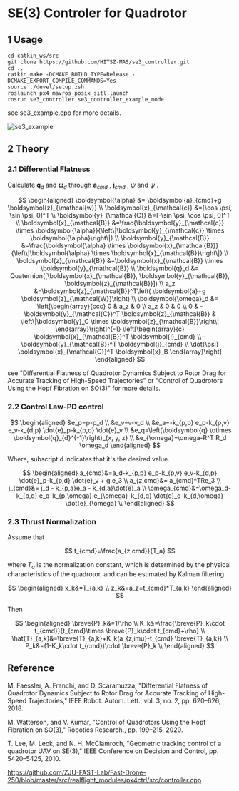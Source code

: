 # SE(3) Controler for Quadrotor



## 1 Usage

```
cd catkin_ws/src
git clone https://github.com/HITSZ-MAS/se3_controller.git
cd ..
catkin_make -DCMAKE_BUILD_TYPE=Release -DCMAKE_EXPORT_COMPILE_COMMANDS=Yes
source ./devel/setup.zsh
roslaunch px4 mavros_posix_sitl.launch
rosrun se3_controller se3_controller_example_node
```

see se3_example.cpp for more details.

![se3_example](attachments/se3_example.gif)

## 2 Theory

### 2.1 Differential Flatness

Calculate $\boldsymbol{q}_{d}$ and $\boldsymbol{\omega}_{d}$ through $\boldsymbol{a}_{cmd}$ , $\boldsymbol{j}_{cmd}$ , $\psi$ and $\dot{\psi}$ .

$$
\begin{aligned}
\boldsymbol{\alpha} &= \boldsymbol{a}_{cmd}+g \boldsymbol{z}_{\mathcal{w}} \\
\boldsymbol{x}_{\mathcal{c}} &=[\cos \psi, \sin \psi, 0]^T \\
\boldsymbol{y}_{\mathcal{C}} &=[-\sin \psi, \cos \psi, 0]^T \\
\boldsymbol{x}_{\mathcal{B}} &=\frac{\boldsymbol{y}_{\mathcal{c}} \times \boldsymbol{\alpha}}{\left\|\boldsymbol{y}_{\mathcal{c}} \times \boldsymbol{\alpha}\right\|} \\
\boldsymbol{y}_{\mathcal{B}} &=\frac{\boldsymbol{\alpha} \times \boldsymbol{x}_{\mathcal{B}}}{\left\|\boldsymbol{\alpha} \times \boldsymbol{x}_{\mathcal{B}}\right\|} \\
\boldsymbol{z}_{\mathcal{B}} &=\boldsymbol{x}_{\mathcal{B}} \times \boldsymbol{y}_{\mathcal{B}} \\
\boldsymbol{q}_d &= Quaternion([\boldsymbol{x}_{\mathcal{B}}, \boldsymbol{y}_{\mathcal{B}}, \boldsymbol{z}_{\mathcal{B}}]) \\
a_z &=\boldsymbol{z}_{\mathcal{B}}^T\left( \boldsymbol{a}+g \boldsymbol{z}_{\mathcal{W}}\right) \\
\boldsymbol{\omega}_d &=
\left[\begin{array}{ccc}
0 & a_z & 0 \\
a_z & 0 & 0 \\
0 & -\boldsymbol{y}_{\mathcal{C}}^T \boldsymbol{z}_{\mathcal{B}} & \left\|\boldsymbol{y}_C \times \boldsymbol{z}_{\mathcal{B}}\right\|
\end{array}\right]^{-1} 
\left[\begin{array}{c}
 \boldsymbol{x}_{\mathcal{B}}^T \boldsymbol{j}_{cmd} \\
-\boldsymbol{y}_{\mathcal{B}}^T \boldsymbol{j}_{cmd} \\
\dot{\psi} \boldsymbol{x}_{\mathcal{C}}^T \boldsymbol{x}_B
\end{array}\right]
\end{aligned}
$$

see "Differential Flatness  of Quadrotor Dynamics Subject to Rotor Drag for Accurate Tracking of  High-Speed Trajectories" or "Control of Quadrotors Using the Hopf Fibration on SO(3)" for more details.

### 2.2 Control Law-PD control

$$
\begin{aligned}
&e_p=p-p_d \\
&e_v=v-v_d \\
&e_a=-k_{p,p} e_p-k_{p,v} e_v-k_{d,p} \dot{e}_p-k_{p,d} \dot{e}_v \\
&e_q=\left(\boldsymbol{q} \otimes \boldsymbol{q}_{d}^{-1}\right)_{x, y, z} \\
&e_{\omega}=\omega-R^T R_d \omega_d
\end{aligned}
$$

Where, subscript d indicates that it's the desired value.

$$
\begin{aligned}
a_{cmd}&=a_d-k_{p,p} e_p-k_{p,v} e_v-k_{d,p} \dot{e}_p-k_{p,d} \dot{e}_v + g e_3 \\
a_{z,cmd}&= a_{cmd}^TRe_3 \\
j_{cmd}&= j_d - k_{p,a}e_a - k_{d,a}\dot{e}_a \\
\omega_{cmd}&=\omega_d-k_{p,q} e_q-k_{p,\omega} e_{\omega}-k_{d,q} \dot{e}_q-k_{d,\omega} \dot{e}_{\omega} \\
\end{aligned}
$$

### 2.3 Thrust Normalization

Assume that

$$
t_{cmd}=\frac{a_{z,cmd}}{T_a}
$$

where $T_a$ is the normalization constant, which is determined by the physical characteristics of the quadrotor, and can be estimated by Kalman filtering

$$
\begin{aligned}
x_k&=T_{a,k} \\
z_k&=a_z=t_{cmd}*T_{a,k}
\end{aligned}
$$

Then

$$
\begin{aligned}
\breve{P}_k&=1/\rho \\
K_k&=\frac{\breve{P}_k\cdot t_{cmd}}{t_{cmd}\times \breve{P}_k\cdot t_{cmd}+\rho} \\
\hat{T}_{a,k}&=\breve{T}_{a,k}+K_k(a_{z,imu}-t_{cmd} \breve{T}_{a,k}) \\
P_k&=(1-K_k\cdot t_{cmd})\cdot \breve{P}_k \\
\end{aligned}
$$

## Reference

M. Faessler, A. Franchi, and D. Scaramuzza, "Differential Flatness  of Quadrotor Dynamics Subject to Rotor Drag for Accurate Tracking of  High-Speed Trajectories," IEEE Robot. Autom. Lett., vol. 3, no. 2, pp. 620–626, 2018.

M. Watterson, and V. Kumar, "Control of Quadrotors Using the Hopf  Fibration on SO(3),"  Robotics Research., pp. 199–215, 2020.

T. Lee, M. Leok, and N. H. McClamroch, "Geometric tracking control of a quadrotor UAV on SE(3)," IEEE Conference on Decision and Control, pp. 5420–5425, 2010. 

https://github.com/ZJU-FAST-Lab/Fast-Drone-250/blob/master/src/realflight_modules/px4ctrl/src/controller.cpp
